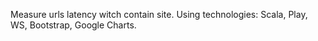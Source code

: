 Measure urls latency witch contain site.
Using technologies: Scala, Play, WS, Bootstrap, Google Charts.


